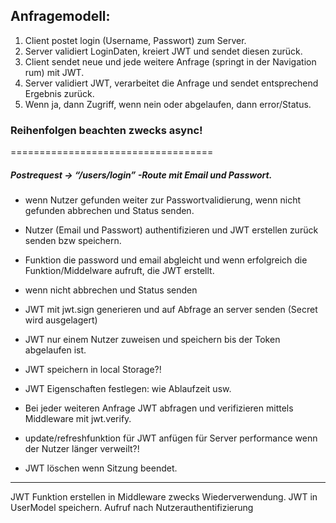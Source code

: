 ## Anfragemodell:

1. Client postet login (Username, Passwort) zum Server.
2. Server validiert LoginDaten, kreiert JWT und sendet diesen zurück.
3. Client sendet neue und jede weitere Anfrage (springt in der Navigation rum) mit JWT.
4. Server validiert JWT, verarbeitet die Anfrage und sendet entsprechend Ergebnis zurück.
5. Wenn ja, dann Zugriff, wenn nein oder abgelaufen, dann error/Status.

### Reihenfolgen beachten zwecks async!
===================================

##### Postrequest → “/users/login” -Route mit Email und Passwort.

- wenn Nutzer gefunden weiter zur Passwortvalidierung, wenn nicht gefunden abbrechen und Status senden.
- Nutzer (Email und Passwort) authentifizieren und JWT erstellen zurück senden bzw speichern.
- Funktion die password und email abgleicht und wenn erfolgreich die Funktion/Middelware aufruft, die JWT erstellt.
- wenn nicht abbrechen und Status senden

- JWT mit jwt.sign generieren und auf Abfrage an server senden (Secret wird ausgelagert)
- JWT nur einem Nutzer zuweisen und speichern bis der Token abgelaufen ist.
- JWT speichern in local Storage?!
- JWT Eigenschaften festlegen: wie Ablaufzeit usw.

- Bei jeder weiteren Anfrage JWT abfragen und verifizieren mittels Middleware mit jwt.verify.
- update/refreshfunktion für JWT anfügen für Server performance wenn der Nutzer länger verweilt?!
- JWT löschen wenn Sitzung beendet.

______________________________

JWT Funktion erstellen in Middleware zwecks Wiederverwendung. JWT in UserModel speichern. Aufruf nach Nutzerauthentifizierung